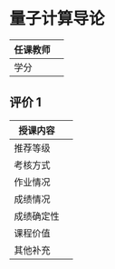 # 量子计算导论

|任课教师||
|-|-|
|学分||

## 评价 1
|授课内容||
|-|-|
|推荐等级||
|考核方式||
|作业情况||
|成绩情况||
|成绩确定性||
|课程价值||
|其他补充||